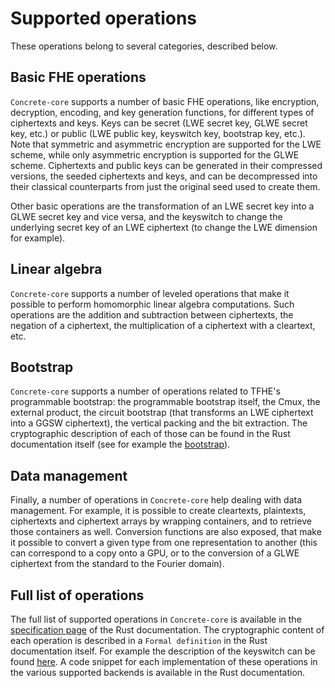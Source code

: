 # Supported operations

 These operations belong to several categories, described below.

## Basic FHE operations

`Concrete-core` supports a number of basic FHE operations, like encryption, decryption, encoding, 
and key generation functions, for different types of ciphertexts and keys. Keys can be secret (LWE 
secret key, GLWE secret key, etc.) or public (LWE public key, keyswitch key, bootstrap key, etc.). 
Note that symmetric and asymmetric encryption are supported for the LWE scheme, while only asymmetric encryption is supported for the GLWE scheme.
Ciphertexts and public keys can be generated in their compressed versions, the seeded 
ciphertexts and keys, and can be decompressed into their classical counterparts from just 
the original seed used to create them.
 
Other basic operations are the transformation of an LWE secret key into a GLWE secret key and vice 
versa, and the keyswitch to change the underlying secret key of an LWE ciphertext (to change the LWE
 dimension for example).
   
## Linear algebra
`Concrete-core` supports a number of leveled operations that make it possible to perform homomorphic
 linear algebra computations. Such operations are the addition and subtraction between ciphertexts, 
 the negation of a ciphertext, the multiplication of a ciphertext with a cleartext, etc.
 
## Bootstrap
`Concrete-core` supports a number of operations related to TFHE's programmable bootstrap:
the programmable bootstrap itself, the Cmux, the external product, the circuit bootstrap (that 
transforms an LWE ciphertext into a GGSW ciphertext), the vertical packing and the bit extraction.
The cryptographic description of each of those can be found in the Rust documentation itself (see 
for example the [bootstrap](https://docs.rs/concrete-core/1.0.0/concrete_core/specification/engines/trait.LweCiphertextDiscardingBootstrapEngine.html#formal-definition)).

## Data management
Finally, a number of operations in `Concrete-core` help dealing with data management. 
For example, it is possible to create cleartexts, plaintexts, ciphertexts and ciphertext arrays by 
wrapping containers, and to retrieve those containers as well.
Conversion functions are also exposed, that make it possible to convert a given type from one 
representation to another (this can correspond to a copy onto a GPU, or to the conversion of a 
GLWE ciphertext from the standard to the Fourier domain).
  
## Full list of operations
The full list of supported operations in `Concrete-core` is available in the 
[specification page](https://docs.rs/concrete-core/1.0.0/concrete_core/specification/engines/index.html#traits) 
of the Rust documentation. The cryptographic content of each operation is described 
 in a `Formal definition` in the Rust documentation itself. For example the description of the 
 keyswitch can be found [here](https://docs.rs/concrete-core/1.0.0/concrete_core/specification/engines/trait.LweCiphertextDiscardingKeyswitchEngine.html#formal-definition).
A code snippet for each implementation of these operations in the various supported backends is 
available in the Rust documentation. 
  

